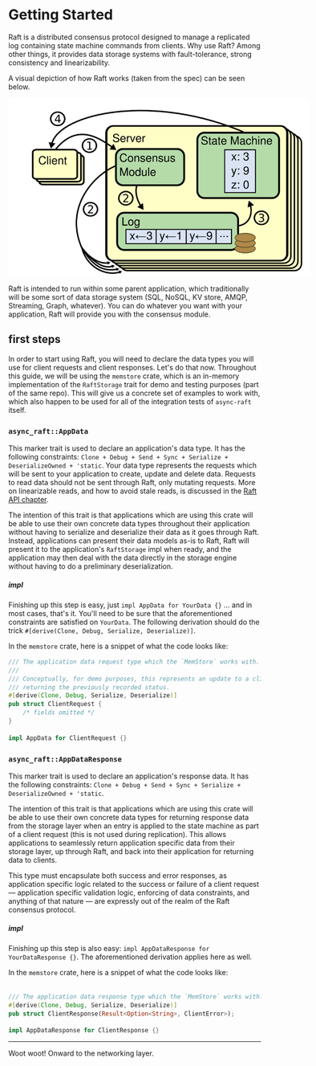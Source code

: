 Getting Started
===============
Raft is a distributed consensus protocol designed to manage a replicated log containing state machine commands from clients. Why use Raft? Among other things, it provides data storage systems with fault-tolerance, strong consistency and linearizability.

A visual depiction of how Raft works (taken from the spec) can be seen below.

<p>
    <img style="max-width:600px;" src="./images/raft-overview.png"/>
</p>

Raft is intended to run within some parent application, which traditionally will be some sort of data storage system (SQL, NoSQL, KV store, AMQP, Streaming, Graph, whatever). You can do whatever you want with your application, Raft will provide you with the consensus module.

## first steps
In order to start using Raft, you will need to declare the data types you will use for client requests and client responses. Let's do that now. Throughout this guide, we will be using the `memstore` crate, which is an in-memory implementation of the `RaftStorage` trait for demo and testing purposes (part of the same repo). This will give us a concrete set of examples to work with, which also happen to be used for all of the integration tests of `async-raft` itself.

### `async_raft::AppData`
This marker trait is used to declare an application's data type. It has the following constraints: `Clone + Debug + Send + Sync + Serialize + DeserializeOwned + 'static`. Your data type represents the requests which will be sent to your application to create, update and delete data. Requests to read data should not be sent through Raft, only mutating requests. More on linearizable reads, and how to avoid stale reads, is discussed in the [Raft API chapter](TODO:).

The intention of this trait is that applications which are using this crate will be able to use their own concrete data types throughout their application without having to serialize and deserialize their data as it goes through Raft. Instead, applications can present their data models as-is to Raft, Raft will present it to the application's `RaftStorage` impl when ready, and the application may then deal with the data directly in the storage engine without having to do a preliminary deserialization.

##### impl
Finishing up this step is easy, just `impl AppData for YourData {}` ... and in most cases, that's it. You'll need to be sure that the aforementioned constraints are satisfied on `YourData`. The following derivation should do the trick `#[derive(Clone, Debug, Serialize, Deserialize)]`.

In the `memstore` crate, here is a snippet of what the code looks like:

```rust
/// The application data request type which the `MemStore` works with.
///
/// Conceptually, for demo purposes, this represents an update to a client's status info,
/// returning the previously recorded status.
#[derive(Clone, Debug, Serialize, Deserialize)]
pub struct ClientRequest {
    /* fields omitted */
}

impl AppData for ClientRequest {}
```

### `async_raft::AppDataResponse`
This marker trait is used to declare an application's response data. It has the following constraints: `Clone + Debug + Send + Sync + Serialize + DeserializeOwned + 'static`.

The intention of this trait is that applications which are using this crate will be able to use their own concrete data types for returning response data from the storage layer when an entry is applied to the state machine as part of a client request (this is not used during replication). This allows applications to seamlessly return application specific data from their storage layer, up through Raft, and back into their application for returning data to clients.

This type must encapsulate both success and error responses, as application specific logic related to the success or failure of a client request — application specific validation logic, enforcing of data constraints, and anything of that nature — are expressly out of the realm of the Raft consensus protocol.

##### impl
Finishing up this step is also easy: `impl AppDataResponse for YourDataResponse {}`. The aforementioned derivation applies here as well.

In the `memstore` crate, here is a snippet of what the code looks like:

```rust

/// The application data response type which the `MemStore` works with.
#[derive(Clone, Debug, Serialize, Deserialize)]
pub struct ClientResponse(Result<Option<String>, ClientError>);

impl AppDataResponse for ClientResponse {}
```

---

Woot woot! Onward to the networking layer.
